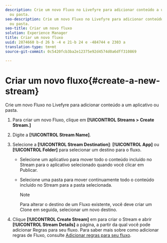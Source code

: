 ```yaml
---
description: Crie um novo Fluxo no Livefyre para adicionar conteúdo a um aplicativo
  ou pasta.
seo-description: Crie um novo Fluxo no Livefyre para adicionar conteúdo a um aplicativo
  ou pasta.
seo-title: Criar um novo fluxo
solution: Experience Manager
title: Criar um novo fluxo
uuid: 2874660 b-d 26 b -4 e 21-b 24 e -484744 e 2303 a
translation-type: tm+mt
source-git-commit: 0c5420fcb3ba2e12375e92d4574d0a6dff310869

---
```



# Criar um novo fluxo{#create-a-new-stream}

Crie um novo Fluxo no Livefyre para adicionar conteúdo a um aplicativo ou pasta.

1. Para criar um novo Fluxo, clique em **[!UICONTROL Streams > Create Stream.]**
1. Digite a **[!UICONTROL Stream Name]**.
1. Selecione a **[!UICONTROL Stream Destination]**: **[!UICONTROL App]** ou **[!UICONTROL Folder]** para selecionar um destino para o fluxo.

   * Selecione um aplicativo para mover todo o conteúdo incluído no Stream para o aplicativo selecionado quando você clicar em Publicar.
   * Selecione uma pasta para mover continuamente todo o conteúdo incluído no Stream para a pasta selecionada.

      >[!NOTE]
      >
      >Para alterar o destino de um Fluxo existente, você deve criar um Clone em seguida, selecionar um novo destino.

1. Clique **[!UICONTROL Create Stream]** em para criar o Stream e abrir **[!UICONTROL Stream Details]** a página, a partir da qual você pode adicionar Regras para seu fluxo. Para saber mais sobre como adicionar regras de Fluxo, consulte [Adicionar regras para seu fluxo](../c-streams/t-add-rules-for-your-stream.md#t_add_rules_for_your_stream).
